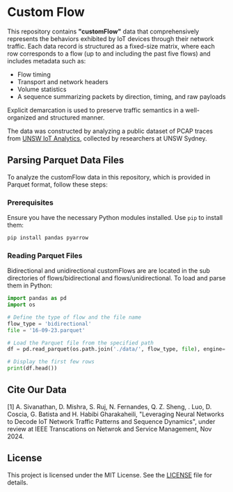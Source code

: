 # Custom Flow

This repository contains **"customFlow"** data that comprehensively represents the behaviors exhibited by IoT devices through their network traffic. Each data record is structured as a fixed-size matrix, where each row corresponds to a flow (up to and including the past five flows) and includes metadata such as:

- Flow timing
- Transport and network headers
- Volume statistics
- A sequence summarizing packets by direction, timing, and raw payloads

Explicit demarcation is used to preserve traffic semantics in a well-organized and structured manner.

The data was constructed by analyzing a public dataset of PCAP traces from [UNSW IoT Analytics](https://iotanalytics.unsw.edu.au/iottraces.html), collected by researchers at UNSW Sydney.

## Parsing Parquet Data Files

To analyze the customFlow data in this repository, which is provided in Parquet format, follow these steps:

### Prerequisites

Ensure you have the necessary Python modules installed. Use `pip` to install them:

```bash
pip install pandas pyarrow
```

### Reading Parquet Files

Bidirectional and unidirectional customFlows are are located in the sub directories of flows/bidirectional and flows/unidirectional. To load and parse them in Python:

```python
import pandas as pd
import os

# Define the type of flow and the file name
flow_type = 'bidirectional'
file = '16-09-23.parquet'

# Load the Parquet file from the specified path
df = pd.read_parquet(os.path.join('./data/', flow_type, file), engine='pyarrow')

# Display the first few rows
print(df.head())
```

## Cite Our Data
[1] A. Sivanathan, D. Mishra, S. Ruj, N. Fernandes, Q. Z. Sheng, . Luo, D. Coscia, G. Batista and H. Habibi Gharakaheili, "Leveraging Neural Networks to Decode IoT Network Traffic Patterns and Sequence Dynamics", under review at IEEE Transcations on Netwrok and Service Management, Nov 2024.

## License

This project is licensed under the MIT License. See the [LICENSE](./LICENSE) file for details.